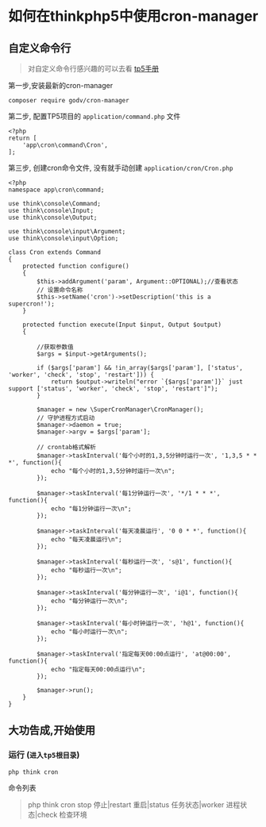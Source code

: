 # 如何在thinkphp5中使用cron-manager

## 自定义命令行

> 对自定义命令行感兴趣的可以去看 [tp5手册](https://www.kancloud.cn/manual/thinkphp5/235129)

第一步,安装最新的cron-manager
```
composer require godv/cron-manager
```

第二步, 配置TP5项目的 `application/command.php` 文件

```
<?php
return [
    'app\cron\command\Cron',
];
```

第三步, 创建cron命令文件, 没有就手动创建  `application/cron/Cron.php` 

```
<?php
namespace app\cron\command;

use think\console\Command;
use think\console\Input;
use think\console\Output;

use think\console\input\Argument;
use think\console\input\Option;

class Cron extends Command
{
    protected function configure()
    {
        $this->addArgument('param', Argument::OPTIONAL);//查看状态
        // 设置命令名称
        $this->setName('cron')->setDescription('this is a supercron!');
    }

    protected function execute(Input $input, Output $output)
    {
        
        //获取参数值
        $args = $input->getArguments();
       
        if ($args['param'] && !in_array($args['param'], ['status', 'worker', 'check', 'stop', 'restart'])) {
            return $output->writeln("error `{$args['param']}` just support ['status', 'worker', 'check', 'stop', 'restart']");
        }

        $manager = new \SuperCronManager\CronManager();
        // 守护进程方式启动
        $manager->daemon = true;
        $manager->argv = $args['param'];

        // crontab格式解析
        $manager->taskInterval('每个小时的1,3,5分钟时运行一次', '1,3,5 * * *', function(){
            echo "每个小时的1,3,5分钟时运行一次\n";
        });

        $manager->taskInterval('每1分钟运行一次', '*/1 * * *', function(){
            echo "每1分钟运行一次\n";
        });

        $manager->taskInterval('每天凌晨运行', '0 0 * *', function(){
            echo "每天凌晨运行\n";
        });

        $manager->taskInterval('每秒运行一次', 's@1', function(){
            echo "每秒运行一次\n";
        });

        $manager->taskInterval('每分钟运行一次', 'i@1', function(){
            echo "每分钟运行一次\n";
        });

        $manager->taskInterval('每小时钟运行一次', 'h@1', function(){
            echo "每小时运行一次\n";
        });

        $manager->taskInterval('指定每天00:00点运行', 'at@00:00', function(){
            echo "指定每天00:00点运行\n";
        });

        $manager->run();
    }
}
```


## 大功告成,开始使用

### 运行 (`进入tp5根目录`)

```
php think cron 
```

命令列表

> php think cron stop 停止|restart 重启|status 任务状态|worker 进程状态|check 检查环境